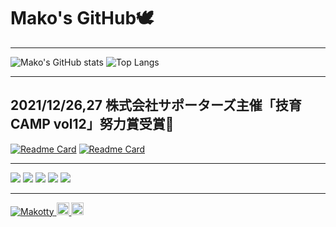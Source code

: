 <h1>Mako's GitHub🕊</h1>
<hr>

![Mako's GitHub stats](https://github-readme-stats.vercel.app/api?username=Makotty&count_private=true&show_icons=true)
![Top Langs](https://github-readme-stats.vercel.app/api/top-langs/?username=Makotty&layout=compact&langs_count=7)


<hr>

<h2>2021/12/26,27 株式会社サポーターズ主催「技育CAMP vol12」努力賞受賞🏅</h2>

[![Readme Card](https://github-readme-stats.vercel.app/api/pin/?username=Makotty&repo=E-Code_front&show_owner=true)](https://github.com/Makotty/E-Code_front)
[![Readme Card](https://github-readme-stats.vercel.app/api/pin/?username=Makotty&repo=E-Code_api&show_owner=true)](https://github.com/Makotty/E-Code_api)

<hr>

<!-- <h2>制作物</h2>

[![Readme Card](https://github-readme-stats.vercel.app/api/pin/?username=MakoHato&repo=MakotoHato&show_owner=true)](https://github.com/MakoHato/MakotoHato)
[![Readme Card](https://github-readme-stats.vercel.app/api/pin/?username=BeautySalonSUGINO&repo=ver1&show_owner=true)](https://github.com/BeautySalonSUGINO/ver1) 

<hr> -->

![](https://github-profile-summary-cards.vercel.app/api/cards/profile-details?username=Makotty&theme=default)
![](https://github-profile-summary-cards.vercel.app/api/cards/repos-per-language?username=Makotty&theme=default)
![](https://github-profile-summary-cards.vercel.app/api/cards/most-commit-language?username=Makotty&theme=default)
![](https://github-profile-summary-cards.vercel.app/api/cards/stats?username=Makotty&theme=default)
![](https://github-profile-summary-cards.vercel.app/api/cards/productive-time?username=Makotty&theme=default)

<hr>

<p align="left"> 
  <a href="https://github.com/Makotty/Makotty/">
    <img src="https://komarev.com/ghpvc/?username=Makotty" alt="Makotty" />
  </a>
  <a href="http://twitter.com/mak0tsx">
    <img height="20" src="https://img.shields.io/twitter/follow/mak0tsx?label=Twitter&logo=twitter&style=flat" />
  </a>
  <a href="https://github.com/Makotty">
    <img height="20" src="https://img.shields.io/github/followers/Makotty?label=follow&logo=github&style=flat" />
  </a>
</p>
